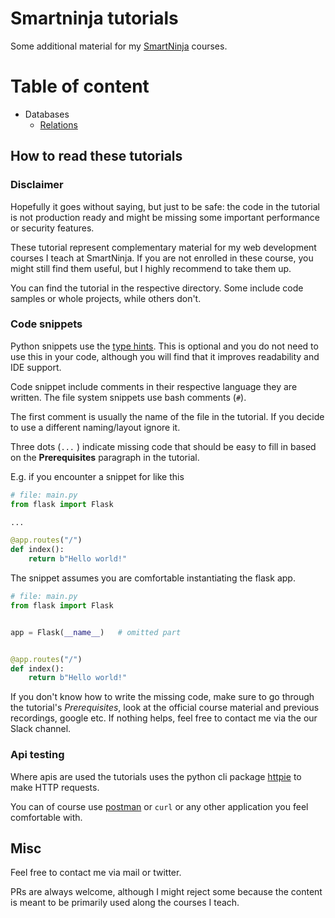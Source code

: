 # Smartninja tutorials


Some additional material for my [SmartNinja](https://www.smartninja.org/) courses.


# Table of content

- Databases
  - [Relations](https://github.com/dasdachs/web-dev-tutorials/tree/master/database-relations)

## How to read these tutorials

### Disclaimer 
Hopefully it goes without saying, but just to be safe: the code in the tutorial is not production ready and might be missing some important performance or security features. 

These tutorial represent complementary material for my web development courses I teach at SmartNinja. If you are not enrolled in these course, you might still find them useful, but I highly recommend to take them up.

You can find the tutorial in the respective directory. Some include code samples or whole projects, while others don't. 

### Code snippets

Python snippets use the [type hints](https://docs.python.org/3/library/typing.html). This is optional and you do not need to use this in your code, although you will find that it improves readability and IDE support.

Code snippet include comments in their respective language they are written. The file system snippets use bash comments (`#`).

The first comment is usually the name of the file in the tutorial. If you decide to use a different naming/layout ignore it.

Three dots (`...` ) indicate missing code that should be easy to fill in based on the **Prerequisites** paragraph in the tutorial. 

E.g. if you encounter a snippet for like this

```python
# file: main.py
from flask import Flask

...

@app.routes("/")
def index():
    return b"Hello world!"

```

The snippet assumes you are comfortable instantiating the flask app.

```python
# file: main.py
from flask import Flask


app = Flask(__name__)   # omitted part


@app.routes("/")
def index():
    return b"Hello world!"

```

If you don't know how to write the missing code, make sure to go through the tutorial's *Prerequisites*, look at the official course material and previous recordings, google etc. If nothing helps, feel free to contact me via the our Slack channel.

### Api testing

Where apis are used the tutorials uses the python cli package [httpie](https://httpie.io/docs) to make HTTP requests. 

You can of course use [postman](https://www.postman.com/) or `curl` or any other application you feel comfortable with.

## Misc

Feel free to contact me via mail or twitter.

PRs are always welcome, although I might reject some because the content is meant to be primarily used along the courses I teach.
